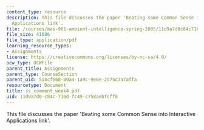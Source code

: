 ```yaml
---
content_type: resource
description: This file discusses the paper 'Beating some Common Sense into Interactive
  Applications link'.
file: /courses/mas-961-ambient-intelligence-spring-2005/11d9a7d0c84c710dfc49c758aebfcff8_ss_comment_week4.pdf
file_size: 41686
file_type: application/pdf
learning_resource_types:
- Assignments
license: https://creativecommons.org/licenses/by-nc-sa/4.0/
ocw_type: OCWFile
parent_title: Assignments
parent_type: CourseSection
parent_uid: 514cf668-00a4-1a9c-9e0e-2d75c7a7affa
resourcetype: Document
title: ss_comment_week4.pdf
uid: 11d9a7d0-c84c-710d-fc49-c758aebfcff8
---
```

This file discusses the paper 'Beating some Common Sense into Interactive Applications link'.